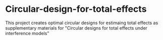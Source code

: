 # Circular-design-for-total-effects
This project creates optimal circular designs for estimaing total effects as supplementary materials for "Circular designs for total effects under interference models"
